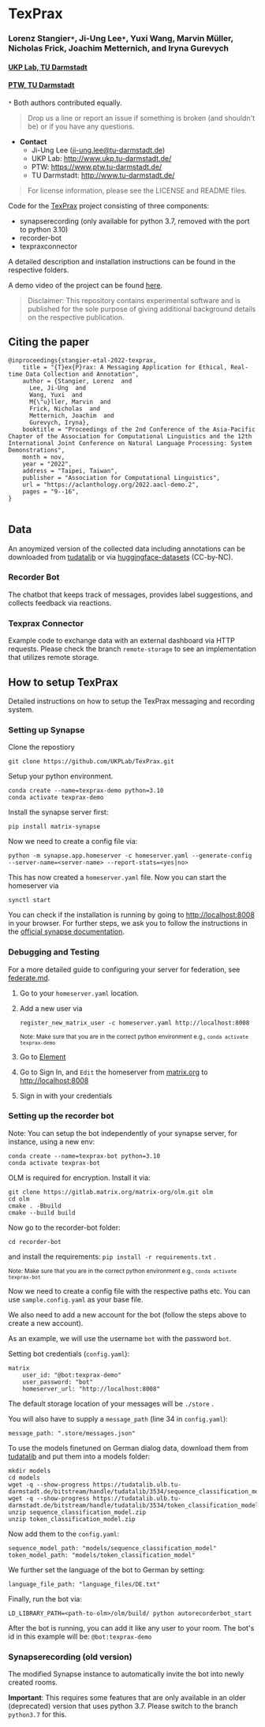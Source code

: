 # TexPrax
### Lorenz Stangier`*`, Ji-Ung Lee`*`, Yuxi Wang, Marvin Müller, Nicholas Frick, Joachim Metternich, and Iryna Gurevych
#### [UKP Lab, TU Darmstadt](https://www.informatik.tu-darmstadt.de/ukp/ukp_home/index.en.jsp)
#### [PTW, TU Darmstadt](https://www.ptw.tu-darmstadt.de/institut_ptw/index.de.jsp)
`*` Both authors contributed equally.

> Drop us a line or report an issue if something is broken (and shouldn't be) or if you have any questions.

* **Contact** 
    * Ji-Ung Lee (ji-ung.lee@tu-darmstadt.de) 
    * UKP Lab: http://www.ukp.tu-darmstadt.de/
    * PTW: https://www.ptw.tu-darmstadt.de/
    * TU Darmstadt: http://www.tu-darmstadt.de/

> For license information, please see the LICENSE and README files.

Code for the [TexPrax](https://texprax.de/) project consisting of three components:

* synapserecording (only available for python 3.7, removed with the port to python 3.10)
* recorder-bot
* texpraxconnector

A detailed description and installation instructions can be found in the respective folders.

A demo video of the project can be found [here](https://nextcloud.ukp.informatik.tu-darmstadt.de/index.php/s/EcQxDwAEeNT4w8n).

> Disclaimer: This repository contains experimental software and is published for the sole purpose of giving additional background details on the respective publication. 

## Citing the paper 

```
@inproceedings{stangier-etal-2022-texprax,
    title = "{T}ex{P}rax: A Messaging Application for Ethical, Real-time Data Collection and Annotation",
    author = {Stangier, Lorenz  and
      Lee, Ji-Ung  and
      Wang, Yuxi  and
      M{\"u}ller, Marvin  and
      Frick, Nicholas  and
      Metternich, Joachim  and
      Gurevych, Iryna},
    booktitle = "Proceedings of the 2nd Conference of the Asia-Pacific Chapter of the Association for Computational Linguistics and the 12th International Joint Conference on Natural Language Processing: System Demonstrations",
    month = nov,
    year = "2022",
    address = "Taipei, Taiwan",
    publisher = "Association for Computational Linguistics",
    url = "https://aclanthology.org/2022.aacl-demo.2",
    pages = "9--16",
}


```

## Data

An anoymized version of the collected data including annotations can be downloaded from [tudatalib](https://tudatalib.ulb.tu-darmstadt.de/handle/tudatalib/3534) or via [huggingface-datasets](https://huggingface.co/datasets/UKPLab/TexPrax) (CC-by-NC). 

### Recorder Bot

The chatbot that keeps track of messages, provides label suggestions, and collects feedback via reactions.

### Texprax Connector

Example code to exchange data with an external dashboard via HTTP requests. 
Please check the branch ```remote-storage``` to see an implementation that utilizes remote storage.

## How to setup TexPrax

Detailed instructions on how to setup the TexPrax messaging and recording system.

### Setting up Synapse

Clone the repostiory

```git clone https://github.com/UKPLab/TexPrax.git```


Setup your python environment.

```
conda create --name=texprax-demo python=3.10
conda activate texprax-demo
```

Install the synapse server first:
```
pip install matrix-synapse
```

Now we need to create a config file via:
```
python -m synapse.app.homeserver -c homeserver.yaml --generate-config --server-name=<server-name> --report-stats=<yes|no>
```

This has now created a ```homeserver.yaml``` file. Now you can start the homeserver via 

```synctl start``` 

You can check if the installation is running by going to [http://localhost:8008](http://localhost:8008) in your browser.
For further steps, we ask you to follow the instructions in the [official synapse documentation](https://github.com/UKPLab/TexPrax/blob/main/synapserecording/INSTALL.md#setting-up-synapse).


### Debugging and Testing

For a more detailed guide to configuring your server for federation, see
[federate.md](docs/federate.md).


1. Go to your ```homeserver.yaml``` location.
2. Add a new user via
    
    ```
    register_new_matrix_user -c homeserver.yaml http://localhost:8008
    ```
    
    <small>Note: Make sure that you are in the correct python environment e.g., ```conda activate texprax-demo```
    </small>

3. Go to [Element](https://app.element.io/)
4. Go to Sign In, and ```Edit``` the homeserver from [matrix.org](matrix.org) to [http://localhost:8008](http://localhost:8008) 
5. Sign in with your credentials

### Setting up the recorder bot

Note: You can setup the bot independently of your synapse server, for instance, using a new env:

```
conda create --name=texprax-bot python=3.10
conda activate texprax-bot
```

OLM is required for encryption. Install it via:

    git clone https://gitlab.matrix.org/matrix-org/olm.git olm
    cd olm
    cmake . -Bbuild
    cmake --build build


Now go to the recorder-bot folder: 

```cd recorder-bot``` 

and install the requirements: 
```pip install -r requirements.txt``` .

<small>Note: Make sure that you are in the correct python environment e.g., ```conda activate texprax-bot```
</small>

Now we need to create a config file with the respective paths etc. You can use ```sample.config.yaml``` as your base file.

We also need to add a new account for the bot (follow the steps above to create a new account). 

As an example, we will use the username ```bot``` with the password ```bot```. 

Setting bot credentials (```config.yaml```):

    matrix
        user_id: "@bot:texprax-demo"
        user_password: "bot"
        homeserver_url: "http://localhost:8008"

The default storage location of your messages will be ```./store``` . 

You will also have to supply a ```message_path``` (line 34 in ```config.yaml```):

    message_path: ".store/messages.json"

To use the models finetuned on German dialog data, download them from [tudatalib](https://tudatalib.ulb.tu-darmstadt.de/handle/tudatalib/3534) and put them into a models folder:

    mkdir models
    cd models
    wget -q --show-progress https://tudatalib.ulb.tu-darmstadt.de/bitstream/handle/tudatalib/3534/sequence_classification_model.zip
    wget -q --show-progress https://tudatalib.ulb.tu-darmstadt.de/bitstream/handle/tudatalib/3534/token_classification_model.zip
    unzip sequence_classification_model.zip
    unzip token_classification_model.zip

Now add them to the ```config.yaml```:

    sequence_model_path: "models/sequence_classification_model"  
    token_model_path: "models/token_classification_model"  

We further set the language of the bot to German by setting:

    language_file_path: "language_files/DE.txt"

Finally, run the bot via:

```
LD_LIBRARY_PATH=<path-to-olm>/olm/build/ python autorecorderbot_start
```

After the bot is running, you can add it like any user to your room. The bot's id in this example will be: `@bot:texprax-demo`


### Synapserecording (old version)

The modified Synapse instance to automatically invite the bot into newly created rooms.

**Important**: This requires some features that are only available in an older (deprecated) version that uses python 3.7.
Please switch to the branch ```python3.7``` for this.
